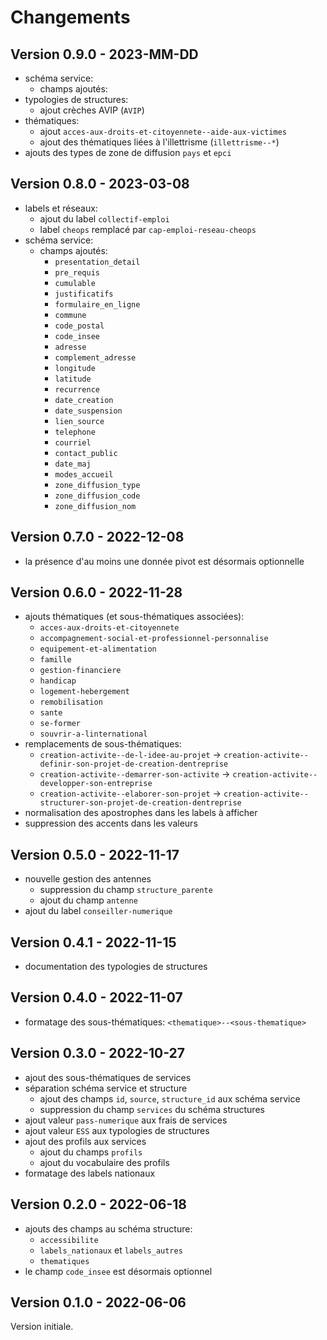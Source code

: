 # Changements

## Version 0.9.0 - 2023-MM-DD

* schéma service:
  * champs ajoutés:
* typologies de structures:
  * ajout crèches AVIP (`AVIP`)
* thématiques:
  * ajout `acces-aux-droits-et-citoyennete--aide-aux-victimes`
  * ajout des thématiques liées à l'illettrisme (`illettrisme--*`)
* ajouts des types de zone de diffusion `pays` et `epci`

## Version 0.8.0 - 2023-03-08

* labels et réseaux:
  * ajout du label `collectif-emploi`
  * label `cheops` remplacé par `cap-emploi-reseau-cheops`
* schéma service:
  * champs ajoutés:
    * `presentation_detail`
    * `pre_requis`
    * `cumulable`
    * `justificatifs`
    * `formulaire_en_ligne`
    * `commune`
    * `code_postal`
    * `code_insee`
    * `adresse`
    * `complement_adresse`
    * `longitude`
    * `latitude`
    * `recurrence`
    * `date_creation`
    * `date_suspension`
    * `lien_source`
    * `telephone`
    * `courriel`
    * `contact_public`
    * `date_maj`
    * `modes_accueil`
    * `zone_diffusion_type`
    * `zone_diffusion_code`
    * `zone_diffusion_nom`

## Version 0.7.0 - 2022-12-08

* la présence d'au moins une donnée pivot est désormais optionnelle

## Version 0.6.0 - 2022-11-28

* ajouts thématiques (et sous-thématiques associées):
  * `acces-aux-droits-et-citoyennete`
  * `accompagnement-social-et-professionnel-personnalise`
  * `equipement-et-alimentation`
  * `famille`
  * `gestion-financiere`
  * `handicap`
  * `logement-hebergement`
  * `remobilisation`
  * `sante`
  * `se-former`
  * `souvrir-a-linternational`
* remplacements de sous-thématiques:
  * `creation-activite--de-l-idee-au-projet` -> `creation-activite--definir-son-projet-de-creation-dentreprise`
  * `creation-activite--demarrer-son-activite` -> `creation-activite--developper-son-entreprise`
  * `creation-activite--elaborer-son-projet` -> `creation-activite--structurer-son-projet-de-creation-dentreprise`
* normalisation des apostrophes dans les labels à afficher
* suppression des accents dans les valeurs

## Version 0.5.0 - 2022-11-17

* nouvelle gestion des antennes
  * suppression du champ `structure_parente`
  * ajout du champ `antenne`
* ajout du label `conseiller-numerique`

## Version 0.4.1 - 2022-11-15

* documentation des typologies de structures

## Version 0.4.0 - 2022-11-07

* formatage des sous-thématiques: `<thematique>--<sous-thematique>`

## Version 0.3.0 - 2022-10-27

* ajout des sous-thématiques de services
* séparation schéma service et structure
  * ajout des champs `id`, `source`, `structure_id` aux schéma service
  * suppression du champ `services` du schéma structures
* ajout valeur `pass-numerique` aux frais de services
* ajout valeur `ESS` aux typologies de structures
* ajout des profils aux services
  * ajout du champs `profils`
  * ajout du vocabulaire des profils
* formatage des labels nationaux

## Version 0.2.0 - 2022-06-18

* ajouts des champs au schéma structure:
  * `accessibilite`
  * `labels_nationaux` et `labels_autres`
  * `thematiques`
* le champ `code_insee` est désormais optionnel

## Version 0.1.0 - 2022-06-06

Version initiale.